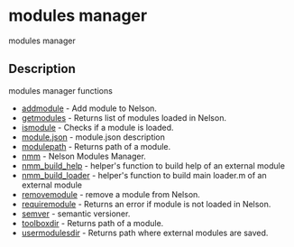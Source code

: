 # modules manager

modules manager

## Description

modules manager functions

- [addmodule](addmodule.md) - Add module to Nelson.
- [getmodules](getmodules.md) - Returns list of modules loaded in Nelson.
- [ismodule](ismodule.md) - Checks if a module is loaded.
- [module.json](module-json.md) - module.json description
- [modulepath](modulepath.md) - Returns path of a module.
- [nmm](nmm.md) - Nelson Modules Manager.
- [nmm_build_help](nmm_build_help.md) - helper's function to build help of an external module
- [nmm_build_loader](nmm_build_loader.md) - helper's function to build main loader.m of an external module
- [removemodule](removemodule.md) - remove a module from Nelson.
- [requiremodule](requiremodule.md) - Returns an error if module is not loaded in Nelson.
- [semver](semver.md) - semantic versioner.
- [toolboxdir](toolboxdir.md) - Returns path of a module.
- [usermodulesdir](usermodulesdir.md) - Returns path where external modules are saved.
